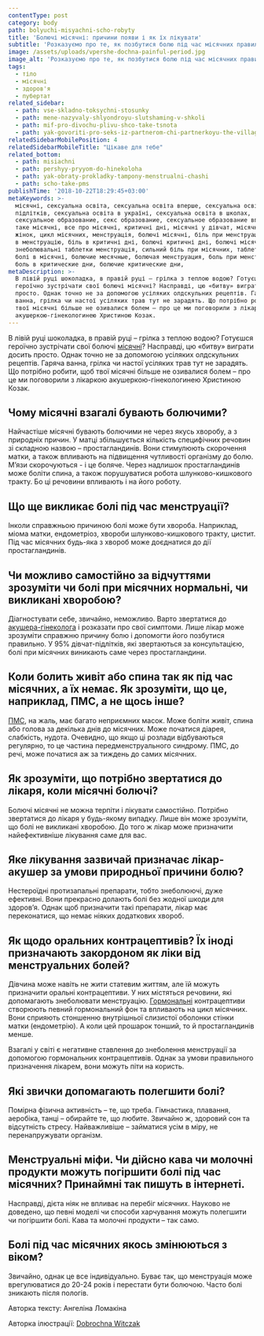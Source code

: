 ```yaml
---
contentType: post
category: body
path: bolyuchi-misyachni-scho-robyty
title: 'Болючі місячні: причини появи і як їх лікувати'
subtitle: 'Розказуємо про те, як позбутися болю під час місячних правильно'
image: /assets/uploads/vpershe-dochna-painful-period.jpg
image_alt: 'Розказуємо про те, як позбутися болю під час місячних правильно'
tags:
  - тіло
  - місячні
  - здоров'я
  - пубертат
related_sidebar:
  - path: vse-skladno-toksychni-stosunky
  - path: mene-nazyvaly-shlyondroyu-slutshaming-v-shkoli
  - path: mif-pro-divochu-plivu-shco-take-tsnota
  - path: yak-govoriti-pro-seks-iz-partnerom-chi-partnerkoyu-the-village
relatedSidebarMobilePosition: 4
relatedSidebarMobileTitle: "Цікаве для тебе"
related_bottom:
  - path: misiachni
  - path: pershyy-pryyom-do-hinekoloha
  - path: yak-obraty-prokladky-tampony-menstrualni-chashi
  - path: scho-take-pms
publishTime: '2018-10-22T18:29:45+03:00'
metaKeywords: >-
  місячні, сексуальна освіта, сексуальна освіта вперше, сексуальна освіта для
  підлітків, сексуальна освіта в україні, сексуальна освіта в школах,
  сексуальное образование, секс образование, сексуальное образование вперше, що
  таке місячні, все про місячні, критичні дні, місячні у дівчат, місячні у
  жінок, цикл місячних, менструація, болючі місячні, біль при менструації, біль
  в менструацію, біль в критичні дні, болючі критичні дні, болючі місячні назва,
  знеболювальні таблетки менструація, сильний біль при місячних, таблетки при
  болі в місячні, болючие месячные, болючая менструация, боль при менструации,
  боль в критические дни, болючие критические дни,  
metaDescription: >-
  В лівій руці шоколадка, в правій руці – грілка з теплою водою? Готуєшся
  героїчно зустрічати свої болючі місячні? Насправді, цю «битву» виграти досить
  просто. Однак точно не за допомогою усіляких олдскульних рецептів. Гаряча
  ванна, грілка чи настої усіляких трав тут не зарадять. Що потрібно робити, щоб
  твої місячні більше не озивалися болем – про це ми поговорили з лікаркою
  акушеркою-гінекологинею Христиною Козак.
---
```

В лівій руці шоколадка, в правій руці – грілка з теплою водою? Готуєшся героїчно зустрічати свої болючі [місячні](https://vpershe.com/articles/misiachni)? Насправді, цю «битву» виграти досить просто. Однак точно не за допомогою усіляких олдскульних рецептів. Гаряча ванна, грілка чи настої усіляких трав тут не зарадять. Що потрібно робити, щоб твої місячні більше не озивалися болем – про це ми поговорили з лікаркою акушеркою-гінекологинею Христиною Козак.

## Чому місячні взагалі бувають болючими?

Найчастіше місячні бувають болючими не через якусь хворобу, а з природніх причин. У матці збільшується кількість специфічних речовин зі складною назвою – простагландинів. Вони стимулюють скорочення матки, а також впливають на підвищення чутливості організму до болю. М’язи скорочуються - і це боляче. Через надлишок простагландинів може боліти спина, а також порушуватися робота шлунково-кишкового тракту. Бо ці речовини впливають і на його роботу. 

## Що ще викликає болі під час менструації?

Інколи справжньою причиною болі може бути хвороба. Наприклад, міома матки, ендометріоз, хвороби шлунково-кишкового тракту, цистит.  Під час місячних будь-яка з хвороб може доєднатися до дії простагландинів. 

## Чи можливо самостійно за відчуттями зрозуміти чи болі при місячних нормальні, чи викликані хворобою?

Діагностувати себе, звичайно, неможливо. Варто звертатися до [акушера-гінеколога](https://vpershe.com/articles/pershyy-pryyom-do-hinekoloha) і розказати про свої симптоми. Лише лікар може зрозуміти справжню причину болю і допомогти його позбутися правильно. У 95% дівчат-підлітків, які звертаються за консультацією, болі при місячних виникають саме через простагландини. 

## Коли болить живіт або спина так як під час місячних, а їх немає. Як зрозуміти, що це, наприклад, ПМС,  а не щось інше?

[ПМС](https://vpershe.com/articles/scho-take-pms), на жаль, має багато неприємних масок. Може боліти живіт, спина або голова за декілька днів до місячних. Може початися діарея, слабкість, нудота. Очевидно, що якщо ці розлади відбуваються регулярно, то це частина передменструального синдрому. ПМС, до речі, може початися аж за тиждень до самих місячних. 

## Як зрозуміти, що потрібно звертатися до лікаря, коли місячні болючі?

Болючі місячні не можна терпіти і лікувати самостійно. Потрібно звертатися до лікаря у будь-якому випадку. Лише він може зрозуміти, що болі не викликані хворобою. До того ж лікар може призначити найефективніше лікування саме для вас. 

## Яке лікування зазвичай призначає лікар-акушер за умови природньої причини болю?

Нестероїдні протизапальні препарати, тобто знеболюючі, дуже ефективні. Вони прекрасно долають болі без жодної шкоди для здоров’я. Однак щоб призначити такі препарати, лікар має переконатися, що немає ніяких додаткових хвороб.

## Як щодо оральних контрацептивів? Їх іноді призначають закордоном як ліки від менструальних болей?

Дівчина може навіть не жити статевим життям, але їй можуть призначити оральні контрацептиви. У них містяться речовини, які допомагають знеболювати менструацію. [Гормональні](https://vpershe.com/articles/scho-take-hormony-testosteron-estrogen) контрацептиви створюють певний гормональний фон та впливають на цикл місячних. Вони сприяють стоншенню внутрішньої слизистої оболонки стінки матки (ендометрію). А коли цей прошарок тонший, то й простагландинів менше.

Взагалі у світі є негативне ставлення до знеболення менструації за допомогою гормональних контрацептивів. Однак за умови правильного призначення лікарем, вони можуть піти на користь. 

## Які звички допомагають полегшити болі?

Помірна фізична активність – те, що треба. Гімнастика, плавання, аеробіка, танці – обирайте те, що любите. Звичайно ж, здоровий сон та відсутність стресу. Найважливіше – займатися усім в міру, не перенапружувати організм. 

## Менструальні міфи. Чи дійсно кава чи молочні продукти можуть погіршити болі під час місячних? Принаймні так пишуть в інтернеті.

Насправді, дієта ніяк не впливає на перебіг місячних. Науково не доведено, що певні моделі чи способи харчування можуть полегшити чи погіршити болі. Кава та молочні продукти – так само. 

## Болі під час місячних якось змінюються з віком?

Звичайно, однак це все індивідуально. Буває так, що менструація може врегулюватися до 20-24 років і перестати бути болючою. Часто болі зникають після пологів.

Авторка тексту: Ангеліна Ломакіна

Авторка ілюстрації: [Dobrochna Witczak](https://www.instagram.com/dochna_/)
